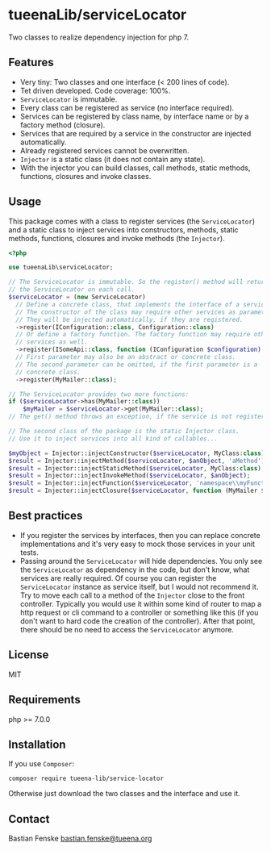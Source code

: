 tueenaLib/serviceLocator
========================
Two classes to realize dependency injection for php 7.

Features
--------
* Very tiny: Two classes and one interface (< 200 lines of code).
* Tet driven developed. Code coverage: 100%.
* `ServiceLocator` is immutable.
* Every class can be registered as service (no interface required).
* Services can be registered by class name, by interface name or by a factory method (closure).
* Services that are required by a service in the constructor are injected automatically.
* Already registered services cannot be overwritten.
* `Injector` is a static class (it does not contain any state).
* With the injector you can build classes, call methods, static methods, functions, closures and 
invoke classes.

Usage
-----
This package comes with a class to register services (the `ServiceLocator`) and a static class to inject services into
constructors, methods, static methods, functions, closures and invoke methods (the `Injector`).

```php
<?php

use tueenaLib\serviceLocator;

// The ServiceLocator is immutable. So the register() method will return a new instance of
// the ServiceLocator on each call.
$serviceLocator = (new ServiceLocator)
  // Define a concrete class, that implements the interface of a service.
  // The constructor of the class may require other services as parameters.
  // They will be injected automatically, if they are registered.
  ->register(IConfiguration::class, Configuration::class)
  // Or define a factory function. The factory function may require other
  // services as well.
  ->register(ISomeApi::class, function (IConfiguration $configuration) { return new SomeApi($configuration->getApiKey()); })
  // First parameter may also be an abstract or concrete class.
  // The second parameter can be omitted, if the first parameter is a
  // concrete class.
  ->register(MyMailer::class);

// The ServiceLocator provides two more functions:
if ($serviceLocator->has(MyMailer::class))
	$myMailer = $serviceLocator->get(MyMailer::class);
// The get() method throws an exception, if the service is not registered.

// The second class of the package is the static Injector class.
// Use it to inject services into all kind of callables...

$myObject = Injector::injectConstructor($serviceLocator, MyClass:class);
$result = Injector::injectMethod($serviceLocator, $anObject, 'aMethod');
$result = Injector::injectStaticMethod($serviceLocator, MyClass:class), 'aMStaticethod';
$result = Injector::injectInvokeMethod($serviceLocator, $anObject);
$result = Injector::injectFunction($serviceLocator, 'namespace\\myFunction');
$result = Injector::injectClosure($serviceLocator, function (MyMailer $mailer) { $mailer->sendSomeMessage(); });
```

Best practices
--------------
* If you register the services by interfaces, then you can replace concrete
 implementations and it's very easy to mock those services in your unit tests.
* Passing around the `ServiceLocator` will hide dependencies. You only see the 
 `ServiceLocator` as dependency in the code, but don't know, what services are really 
 required. Of course you can register the `ServiceLocator` instance as service itself,
 but I would not recommend it. Try to move each call to a method of the `Injector` 
 close to the front controller. Typically you would use it within some kind of router 
 to map a http request or cli command to a controller or something like this (if you 
 don't want to hard code the creation of the controller). After that point, there should 
 be no need to access the `ServiceLocator` anymore.

License
-------
MIT

Requirements
------------
php >= 7.0.0

Installation
------------
If you use `Composer`:
```
composer require tueena-lib/service-locator
```
Otherwise just download the two classes and the interface and use it.

Contact
-------
Bastian Fenske <bastian.fenske@tueena.org>
